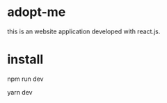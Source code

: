 # adopt-me

this is an website application developed with react.js.

# install
npm run dev

yarn dev
